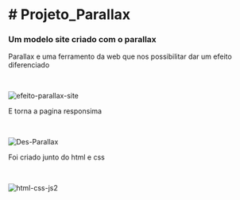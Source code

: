  <h1> # Projeto_Parallax</h1> 
  <h3>Um modelo site criado com o parallax</h3>
  <p>Parallax e uma ferramento da web que nos possibilitar dar um efeito diferenciado</p>
<br>


  ![efeito-parallax-site](https://github.com/Davifs488/Projeto_Parallax/assets/116277311/a59170f7-2fa1-4397-9545-06b02127db49)

  <p>E torna a pagina responsima</p>

  <br>


![Des-Parallax](https://github.com/Davifs488/Projeto_Parallax/assets/116277311/977ca5e0-633f-45f1-8f01-2951f99ba42e)

  
  <p>Foi criado junto do html e css
  </p>
<br>
   
  
  


![html-css-js2](https://github.com/Davifs488/Projeto_Parallax/assets/116277311/e0f7ed1f-2dfb-4e10-842d-9fa8936e018c)
